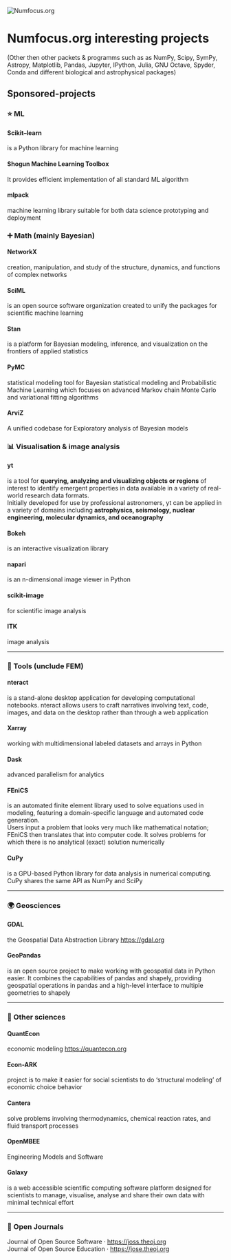 ![Numfocus.org](https://numfocus.org/wp-content/uploads/2017/03/numfocusweblogo_orig-1.png) 
# Numfocus.org interesting projects  
(Other then other packets & programms such as as NumPy, Scipy, SymPy, Astropy, Matplotlib, Pandas, Jupyter, IPython, Julia, GNU Octave, Spyder, Conda 
and different biological and astrophysical packages)

## Sponsored-projects

### ⭐ ML 

#### Scikit–learn 
is a Python library for machine learning

#### Shogun Machine Learning Toolbox
It provides efficient implementation of all standard ML algorithm           

#### mlpack             
machine learning library suitable for both data science prototyping and deployment                 

### ➕ Math (mainly Bayesian)

#### NetworkX 
creation, manipulation, and study of the structure, dynamics, and functions of complex networks

#### SciML          
is an open source software organization created to unify the packages for scientific machine learning                     

#### Stan           
is a platform for Bayesian modeling, inference, and visualization on the frontiers of applied statistics                   

#### PyMC
statistical modeling tool for Bayesian statistical modeling and Probabilistic Machine Learning which focuses on advanced Markov chain Monte Carlo and variational fitting algorithms                   

#### ArviZ
A unified codebase for Exploratory analysis of Bayesian models                


### 📊 Visualisation & image analysis

#### yt                   
is a tool for **querying, analyzing and visualizing objects or regions** of interest to identify emergent properties in data available in a variety of real-world research data formats.             
Initially developed for use by professional astronomers, yt can be applied in a variety of domains including **astrophysics, seismology, nuclear engineering, molecular dynamics, and oceanography**              

#### Bokeh 
is an interactive visualization library               

#### napari 
is an n-dimensional image viewer in Python               

#### scikit-image              
for scientific image analysis                

#### ITK 
image analysis              
                      
            
- - - 

### 🔩 Tools (unclude FEM)

#### nteract              
is a stand-alone desktop application for developing computational notebooks. nteract allows users to craft narratives involving text, code, images, and data on the desktop rather than through a web application                  

#### Xarray 
working with multidimensional labeled datasets and arrays in Python             

#### Dask 
advanced parallelism for analytics               

#### FEniCS                  
is an automated finite element library used to solve equations used in modeling, featuring a domain-specific language and automated code generation.              
Users input a problem that looks very much like mathematical notation;              
FEniCS then translates that into computer code. It solves problems for which there is no analytical (exact) solution numerically              

#### CuPy             
is a GPU-based Python library for data analysis in numerical computing. CuPy shares the same API as NumPy and SciPy                 

- - - 

### 🌍 Geosciences

#### GDAL
the Geospatial Data Abstraction Library   https://gdal.org           

#### GeoPandas 
is an open source project to make working with geospatial data in Python easier. It combines the capabilities of pandas and shapely, providing geospatial operations in pandas and a high-level interface to multiple geometries to shapely

- - - 

### 🔬 Other sciences

#### QuantEcon            
economic modeling https://quantecon.org               

#### Econ-ARK            
project is to make it easier for social scientists to do ‘structural modeling’ of economic choice behavior                     

#### Cantera 
solve problems involving thermodynamics, chemical reaction rates, and fluid transport processes                  

#### OpenMBEE 
Engineering Models and Software      

#### Galaxy                
is a web accessible scientific computing software platform designed for scientists to manage, visualise, analyse and share their own data with minimal technical effort                       
- - - 

### 📘 Open Journals               
Journal of Open Source Software · https://joss.theoj.org                          
Journal of Open Source Education · https://jose.theoj.org                    













